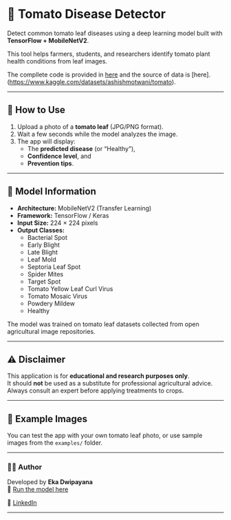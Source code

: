 # 🍅 Tomato Disease Detector

Detect common tomato leaf diseases using a deep learning model built with **TensorFlow + MobileNetV2**.

This tool helps farmers, students, and researchers identify tomato plant health conditions from leaf images.

The compllete code is provided in [here](https://github.com/imdwipayana/Tomato_Disease_Detector_Deployed/blob/main/tomato_disease_detection20000.ipynb) and the source of data is [here].(https://www.kaggle.com/datasets/ashishmotwani/tomato).

---

## 🌿 How to Use

1. Upload a photo of a **tomato leaf** (JPG/PNG format).
2. Wait a few seconds while the model analyzes the image.
3. The app will display:
   - The **predicted disease** (or “Healthy”),
   - **Confidence level**, and
   - **Prevention tips**.

---

## 🧠 Model Information

- **Architecture:** MobileNetV2 (Transfer Learning)
- **Framework:** TensorFlow / Keras
- **Input Size:** 224 × 224 pixels
- **Output Classes:**  
  - Bacterial Spot  
  - Early Blight  
  - Late Blight  
  - Leaf Mold  
  - Septoria Leaf Spot  
  - Spider Mites  
  - Target Spot  
  - Tomato Yellow Leaf Curl Virus  
  - Tomato Mosaic Virus  
  - Powdery Mildew  
  - Healthy  

The model was trained on tomato leaf datasets collected from open agricultural image repositories.

---

## ⚠️ Disclaimer

This application is for **educational and research purposes only**.  
It should **not** be used as a substitute for professional agricultural advice.  
Always consult an expert before applying treatments to crops.

---

## 📸 Example Images

You can test the app with your own tomato leaf photo, or use sample images from the `examples/` folder.

---

### 👨‍💻 Author

Developed by **Eka Dwipayana**  
🔗 [Run the model here](https://huggingface.co/spaces/imdwipayana/tomato-disease-detector)

🔗 [LinkedIn](https://www.linkedin.com/in/eka-dwipayana/)



---
